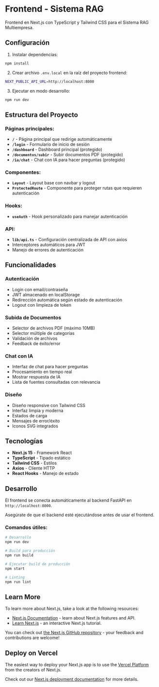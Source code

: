 # Frontend - Sistema RAG

Frontend en Next.js con TypeScript y Tailwind CSS para el Sistema RAG Multiempresa.

## Configuración

1. Instalar dependencias:
```bash
npm install
```

2. Crear archivo `.env.local` en la raíz del proyecto frontend:
```bash
NEXT_PUBLIC_API_URL=http://localhost:8000
```

3. Ejecutar en modo desarrollo:
```bash
npm run dev
```

## Estructura del Proyecto

### Páginas principales:

- **`/`** - Página principal que redirige automáticamente
- **`/login`** - Formulario de inicio de sesión
- **`/dashboard`** - Dashboard principal (protegido)
- **`/documentos/subir`** - Subir documentos PDF (protegido)
- **`/ia/chat`** - Chat con IA para hacer preguntas (protegido)

### Componentes:

- **`Layout`** - Layout base con navbar y logout
- **`ProtectedRoute`** - Componente para proteger rutas que requieren autenticación

### Hooks:

- **`useAuth`** - Hook personalizado para manejar autenticación

### API:

- **`lib/api.ts`** - Configuración centralizada de API con axios
- Interceptores automáticos para JWT
- Manejo de errores de autenticación

## Funcionalidades

### Autenticación
- Login con email/contraseña
- JWT almacenado en localStorage
- Redirección automática según estado de autenticación
- Logout con limpieza de token

### Subida de Documentos
- Selector de archivos PDF (máximo 10MB)
- Selector múltiple de categorías
- Validación de archivos
- Feedback de éxito/error

### Chat con IA
- Interfaz de chat para hacer preguntas
- Procesamiento en tiempo real
- Mostrar respuesta de IA
- Lista de fuentes consultadas con relevancia

### Diseño
- Diseño responsive con Tailwind CSS
- Interfaz limpia y moderna
- Estados de carga
- Mensajes de error/éxito
- Iconos SVG integrados

## Tecnologías

- **Next.js 15** - Framework React
- **TypeScript** - Tipado estático
- **Tailwind CSS** - Estilos
- **Axios** - Cliente HTTP
- **React Hooks** - Manejo de estado

## Desarrollo

El frontend se conecta automáticamente al backend FastAPI en `http://localhost:8000`.

Asegúrate de que el backend esté ejecutándose antes de usar el frontend.

### Comandos útiles:

```bash
# Desarrollo
npm run dev

# Build para producción
npm run build

# Ejecutar build de producción
npm start

# Linting
npm run lint
```

## Learn More

To learn more about Next.js, take a look at the following resources:

- [Next.js Documentation](https://nextjs.org/docs) - learn about Next.js features and API.
- [Learn Next.js](https://nextjs.org/learn) - an interactive Next.js tutorial.

You can check out [the Next.js GitHub repository](https://github.com/vercel/next.js) - your feedback and contributions are welcome!

## Deploy on Vercel

The easiest way to deploy your Next.js app is to use the [Vercel Platform](https://vercel.com/new?utm_medium=default-template&filter=next.js&utm_source=create-next-app&utm_campaign=create-next-app-readme) from the creators of Next.js.

Check out our [Next.js deployment documentation](https://nextjs.org/docs/app/building-your-application/deploying) for more details.
